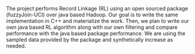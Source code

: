 The project performs Record Linkage (RL) using an open sourced package (fuzzyJoin-UCI) over java based Hadoop. Our goal is to write the same implementation in C++ and materialize the work. Then, we plan to write our own java based RL algorithm along with our own filtering and compare performance with the java based package performance. We are using the sampled data provided by the package and synthetically increase as needed.